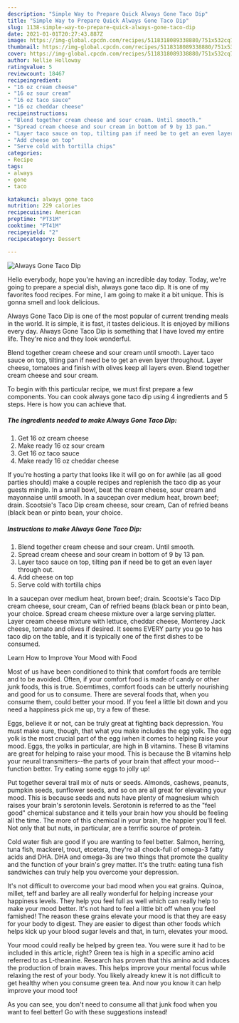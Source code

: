 ```yaml
---
description: "Simple Way to Prepare Quick Always Gone Taco Dip"
title: "Simple Way to Prepare Quick Always Gone Taco Dip"
slug: 1138-simple-way-to-prepare-quick-always-gone-taco-dip
date: 2021-01-01T20:27:43.887Z
image: https://img-global.cpcdn.com/recipes/5118318089338880/751x532cq70/always-gone-taco-dip-recipe-main-photo.jpg
thumbnail: https://img-global.cpcdn.com/recipes/5118318089338880/751x532cq70/always-gone-taco-dip-recipe-main-photo.jpg
cover: https://img-global.cpcdn.com/recipes/5118318089338880/751x532cq70/always-gone-taco-dip-recipe-main-photo.jpg
author: Nellie Holloway
ratingvalue: 5
reviewcount: 18467
recipeingredient:
- "16 oz cream cheese"
- "16 oz sour cream"
- "16 oz taco sauce"
- "16 oz cheddar cheese"
recipeinstructions:
- "Blend together cream cheese and sour cream. Until smooth."
- "Spread cream cheese and sour cream in bottom of 9 by 13 pan."
- "Layer taco sauce on top, tilting pan if need be to get an even layer through out."
- "Add cheese on top"
- "Serve cold with tortilla chips"
categories:
- Recipe
tags:
- always
- gone
- taco

katakunci: always gone taco 
nutrition: 229 calories
recipecuisine: American
preptime: "PT31M"
cooktime: "PT41M"
recipeyield: "2"
recipecategory: Dessert

---
```



![Always Gone Taco Dip](https://img-global.cpcdn.com/recipes/5118318089338880/751x532cq70/always-gone-taco-dip-recipe-main-photo.jpg)

Hello everybody, hope you're having an incredible day today. Today, we're going to prepare a special dish, always gone taco dip. It is one of my favorites food recipes. For mine, I am going to make it a bit unique. This is gonna smell and look delicious.

Always Gone Taco Dip is one of the most popular of current trending meals in the world. It is simple, it is fast, it tastes delicious. It is enjoyed by millions every day. Always Gone Taco Dip is something that I have loved my entire life. They're nice and they look wonderful.

Blend together cream cheese and sour cream until smooth. Layer taco sauce on top, tilting pan if need be to get an even layer throughout. Layer cheese, tomatoes and finish with olives keep all layers even. Blend together cream cheese and sour cream.


To begin with this particular recipe, we must first prepare a few components. You can cook always gone taco dip using 4 ingredients and 5 steps. Here is how you can achieve that.

<!--inarticleads1-->

##### The ingredients needed to make Always Gone Taco Dip:

1. Get 16 oz cream cheese
1. Make ready 16 oz sour cream
1. Get 16 oz taco sauce
1. Make ready 16 oz cheddar cheese


If you&#39;re hosting a party that looks like it will go on for awhile (as all good parties should) make a couple recipes and replenish the taco dip as your guests mingle. In a small bowl, beat the cream cheese, sour cream and mayonnaise until smooth. In a saucepan over medium heat, brown beef; drain. Scootsie&#39;s Taco Dip cream cheese, sour cream, Can of refried beans (black bean or pinto bean, your choice. 

<!--inarticleads2-->

##### Instructions to make Always Gone Taco Dip:

1. Blend together cream cheese and sour cream. Until smooth.
1. Spread cream cheese and sour cream in bottom of 9 by 13 pan.
1. Layer taco sauce on top, tilting pan if need be to get an even layer through out.
1. Add cheese on top
1. Serve cold with tortilla chips


In a saucepan over medium heat, brown beef; drain. Scootsie&#39;s Taco Dip cream cheese, sour cream, Can of refried beans (black bean or pinto bean, your choice. Spread cream cheese mixture over a large serving platter. Layer cream cheese mixture with lettuce, cheddar cheese, Monterey Jack cheese, tomato and olives if desired. It seems EVERY party you go to has taco dip on the table, and it is typically one of the first dishes to be consumed. 

Learn How to Improve Your Mood with Food


Most of us have been conditioned to think that comfort foods are terrible and to be avoided. Often, if your comfort food is made of candy or other junk foods, this is true. Soemtimes, comfort foods can be utterly nourishing and good for us to consume. There are several foods that, when you consume them, could better your mood. If you feel a little bit down and you need a happiness pick me up, try a few of these.

Eggs, believe it or not, can be truly great at fighting back depression. You must make sure, though, that what you make includes the egg yolk. The egg yolk is the most crucial part of the egg iwhen it comes to helping raise your mood. Eggs, the yolks in particular, are high in B vitamins. These B vitamins are great for helping to raise your mood. This is because the B vitamins help your neural transmitters--the parts of your brain that affect your mood--function better. Try eating some eggs to jolly up!

Put together several trail mix of nuts or seeds. Almonds, cashews, peanuts, pumpkin seeds, sunflower seeds, and so on are all great for elevating your mood. This is because seeds and nuts have plenty of magnesium which raises your brain's serotonin levels. Serotonin is referred to as the "feel good" chemical substance and it tells your brain how you should be feeling all the time. The more of this chemical in your brain, the happier you'll feel. Not only that but nuts, in particular, are a terrific source of protein.

Cold water fish are good if you are wanting to feel better. Salmon, herring, tuna fish, mackerel, trout, etcetera, they're all chock-full of omega-3 fatty acids and DHA. DHA and omega-3s are two things that promote the quality and the function of your brain's grey matter. It's the truth: eating tuna fish sandwiches can truly help you overcome your depression. 

It's not difficult to overcome your bad mood when you eat grains. Quinoa, millet, teff and barley are all really wonderful for helping increase your happiness levels. They help you feel full as well which can really help to make your mood better. It's not hard to feel a little bit off when you feel famished! The reason these grains elevate your mood is that they are easy for your body to digest. They are easier to digest than other foods which helps kick up your blood sugar levels and that, in turn, elevates your mood.

Your mood could really be helped by green tea. You were sure it had to be included in this article, right? Green tea is high in a specific amino acid referred to as L-theanine. Research has proven that this amino acid induces the production of brain waves. This helps improve your mental focus while relaxing the rest of your body. You likely already knew it is not difficult to get healthy when you consume green tea. And now you know it can help improve your mood too!

As you can see, you don't need to consume all that junk food when you want to feel better! Go  with  these suggestions  instead!

